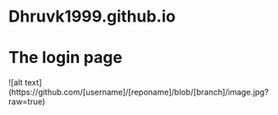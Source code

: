# Dhruvk1999.github.io
<h1> The login page </h1>
![alt text](https://github.com/[username]/[reponame]/blob/[branch]/image.jpg?raw=true)
